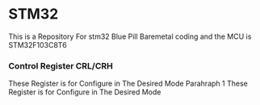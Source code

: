 # STM32
This is a Repository For stm32 Blue Pill Baremetal coding and the MCU is STM32F103C8T6 


### Control Register CRL/CRH

These Register is for Configure in The Desired Mode
Parahraph 1
These Register is for Configure in The Desired Mode
